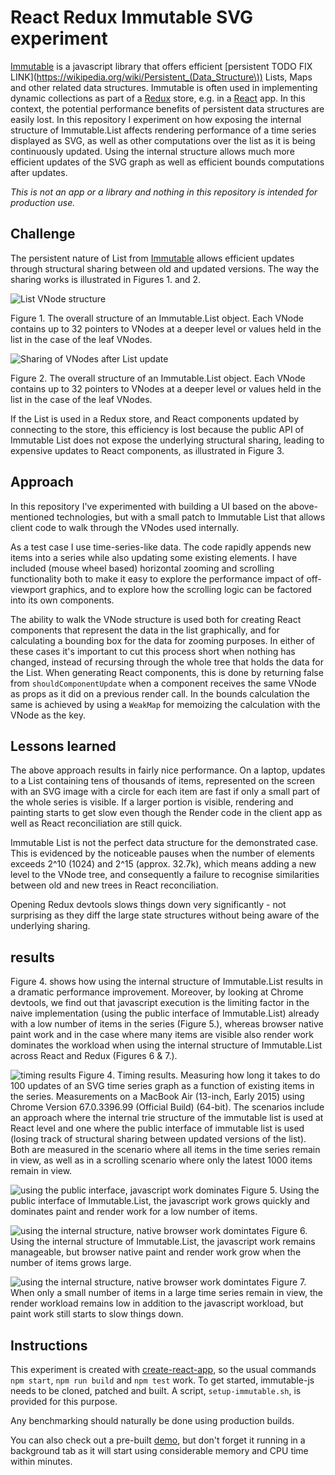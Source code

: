 # React Redux Immutable SVG experiment

[Immutable](http://facebook.github.io/immutable-js/) is a javascript library
that offers efficient [persistent TODO FIX LINK](https://wikipedia.org/wiki/Persistent_(Data_Structure\))
Lists, Maps and other related data structures. Immutable is often used in
implementing dynamic collections as part of a [Redux](https://github.com/reactjs/redux)
 store, e.g. in a [React](https://facebook.github.io/react/) app.
In this context, the potential performance benefits of persistent data structures
are easily lost. In this repository I experiment on how exposing the internal
structure of Immutable.List affects rendering performance of a time series
displayed as SVG, as well as other computations over the list as it is being
continuously updated. Using the internal structure allows much more efficient
updates of the SVG graph as well as efficient bounds computations after updates.

*This is not an app or a library and nothing in this repository is intended for
production use.*

## Challenge

The persistent nature of List from [Immutable](http://facebook.github.io/immutable-js/)
allows efficient updates through structural sharing between old and updated versions.
The way the sharing works is illustrated in Figures 1. and 2.

![List VNode structure](images/Immutable_List.svg)

Figure 1. The overall structure of an Immutable.List object. Each VNode contains
up to 32 pointers to VNodes at a deeper level or values held in the list in the case of the leaf VNodes.

![Sharing of VNodes after List update](images/Sharing_After_Update.svg)

Figure 2. The overall structure of an Immutable.List object. Each VNode contains
up to 32 pointers to VNodes at a deeper level or values held in the list in the case of the leaf VNodes.

If the List is used in a Redux store, and React components updated by connecting to the store,
this efficiency is lost because the public API of Immutable List does not expose the
underlying structural sharing, leading to expensive updates to React components,
as illustrated in Figure 3.

## Approach

In this repository I've experimented with building a UI based on the
above-mentioned technologies, but with a small patch to Immutable List that
allows client code to walk through the VNodes used internally.

As a test case I use time-series-like data. The code rapidly appends new items into a
series while also updating some existing elements. I have included
(mouse wheel based) horizontal zooming and scrolling functionality both to make
it easy to explore the performance impact of off-viewport graphics, and to
explore how the scrolling logic can be factored into its own components.

The ability to walk the VNode structure is used both for creating React
components that represent the data in the list graphically, and for calculating
a bounding box for the data for zooming purposes. In either of these cases it's
important to cut this process short when nothing has changed, instead of
recursing through the whole tree that holds the data for the List. When
generating React components, this is done by returning false from
`shouldComponentUpdate` when a component receives the same VNode as props as it
did on a previous render call. In the bounds calculation the same is achieved by
using a `WeakMap` for memoizing the calculation with the VNode as the key.

## Lessons learned

The above approach results in fairly nice performance. On a laptop, updates to
a List containing tens of thousands of items, represented on the screen with an
SVG image with a circle for each item are fast if only a small part of the whole
series is visible. If a larger portion is visible, rendering and painting starts
to get slow even though the Render code in the client app as well as React
reconciliation are still quick.

Immutable List is not the perfect data structure for the demonstrated case. This
is evidenced by the noticeable pauses when the number of elements exceeds 2^10
(1024) and 2^15 (approx. 32.7k), which means adding a new level to the VNode
tree, and consequently a failure to recognise similarities between old and new
trees in React reconciliation.

Opening Redux devtools slows things down very significantly - not surprising as
they diff the large state structures without being aware of the underlying
sharing.

## results

Figure 4. shows how using the internal structure of Immutable.List results in
a dramatic performance improvement. Moreover, by looking at Chrome devtools,
we find out that javascript execution is the limiting factor in the naive
implementation (using the public interface of Immutable.List) already with a low
number of items in the series (Figure 5.), whereas browser native paint
work and in the case where many items are visible also render work dominates
the workload when using the internal structure of Immutable.List across
React and Redux (Figures 6 & 7.).

![timing results](results/result.png)
Figure 4. Timing results. Measuring how long it takes to do 100 updates of
an SVG time series graph as a function of existing items in the series.
Measurements on a MacBook Air (13-inch, Early 2015) using Chrome Version
67.0.3396.99 (Official Build) (64-bit). The scenarios include an approach
where the internal trie structure of the immutable list is used at React level
and one where the public interface of immutable list is used (losing track of
structural sharing between updated versions of the list). Both are measured
in the scenario where all items in the time series remain in view, as well
as in a scrolling scenario where only the latest 1000 items remain in view.

![using the public interface, javascript work dominates](results/small-count.png)
Figure 5. Using the public interface of Immutable.List, the javascript work
grows quickly and dominates paint and render work for a low number of items.

![using the internal structure, native browser work domintates](results/large-count.png)
Figure 6. Using the internal structure of Immutable.List, the javascript work
remains manageable, but browser native paint and render work grow when
the number of items grows large.

![using the internal structure, native browser work domintates](results/large-count-limited-view.png)
Figure 7. When only a small number of items in a large time series remain in view,
the render workload remains low in addition to the javascript workload,
but paint work still starts to slow things down.

## Instructions

This experiment is created with
[create-react-app](https://github.com/facebookincubator/create-react-app),
so the usual commands `npm start`, `npm run build` and `npm test` work.
To get started, immutable-js needs to be cloned, patched and built.
A script, `setup-immutable.sh`, is provided for this purpose.

Any benchmarking should naturally be done using production builds.

You can also check out a pre-built
[demo](https://heikela.github.io/react-redux-immutable-trial), but don't forget
it running in a background tab as it will start using considerable memory and
CPU time within minutes.
